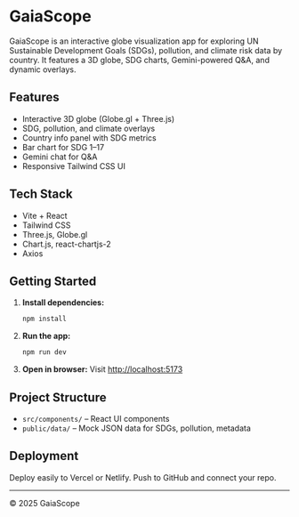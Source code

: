 # GaiaScope

GaiaScope is an interactive globe visualization app for exploring UN Sustainable Development Goals (SDGs), pollution, and climate risk data by country. It features a 3D globe, SDG charts, Gemini-powered Q&A, and dynamic overlays.

## Features
- Interactive 3D globe (Globe.gl + Three.js)
- SDG, pollution, and climate overlays
- Country info panel with SDG metrics
- Bar chart for SDG 1–17
- Gemini chat for Q&A
- Responsive Tailwind CSS UI

## Tech Stack
- Vite + React
- Tailwind CSS
- Three.js, Globe.gl
- Chart.js, react-chartjs-2
- Axios

## Getting Started
1. **Install dependencies:**
   ```sh
   npm install
   ```
2. **Run the app:**
   ```sh
   npm run dev
   ```
3. **Open in browser:**
   Visit [http://localhost:5173](http://localhost:5173)

## Project Structure
- `src/components/` – React UI components
- `public/data/` – Mock JSON data for SDGs, pollution, metadata

## Deployment
Deploy easily to Vercel or Netlify. Push to GitHub and connect your repo.

---

© 2025 GaiaScope
